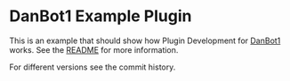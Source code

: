 # DanBot1 Example Plugin
This is an example that should show how Plugin Development for [DanBot1](https://github.com/danthe1st/DanBot1) works.
See the [README](https://github.com/danthe1st/DanBot1/blob/master/README.md) for more information.

For different versions see the commit history.